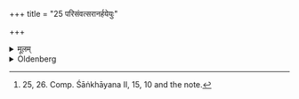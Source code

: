 +++
title = "25 परिसंवत्सरानर्हयेयुः"

+++

<details><summary>मूलम्</summary>

परिसंवत्सरानर्हयेयुः २५
</details>

<details><summary>Oldenberg</summary>

25. [^10]  They should offer the Arghya reception (to such persons not more than) once a year.


[^10]:  25, 26. Comp. Śāṅkhāyana II, 15, 10 and the note.
</details>
